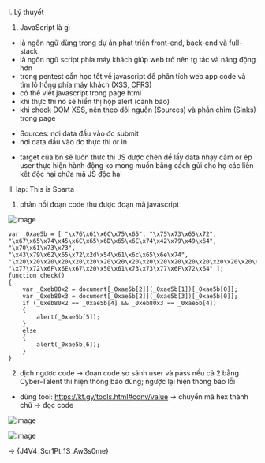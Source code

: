 I. Lý thuyết<br>
1. JavaScript là gì<br>
- là ngôn ngữ dùng trong dự án phát triển front-end, back-end và full-stack
- là ngôn ngữ script phía máy khách giúp web trở nên tg tác và năng động hơn
- trong pentest cần học tốt về javascript để phân tích web app code và tìm lỗ hổng phía máy khách (XSS, CFRS)
- có thể viết javascript trong page html
- khi thực thi nó sẽ hiển thị hộp alert (cảnh báo)
- khi check DOM XSS, nên theo dõi nguồn (Sources) và phần chìm (Sinks) trong page<br>
+ Sources: nơi data đầu vào đc submit
+ nơi data đầu vào đc thực thi or in<br>
- target của bn sẽ luôn thực thi JS được chèn để lấy data nhạy cảm or ép user thực hiện hành động ko mong muốn bằng cách gửi cho họ các liên kết độc hại chứa mã JS độc hại<br>

II. lap: This is Sparta<br>
1. phản hồi đoạn code thu được đoạn mã javascript<br>

![image](https://github.com/user-attachments/assets/4bec6e2b-f290-43b6-a27a-d7d75dfbdf8a)<br>

```
var _0xae5b = [ "\x76\x61\x6C\x75\x65", "\x75\x73\x65\x72", "\x67\x65\x74\x45\x6C\x65\x6D\x65\x6E\x74\x42\x79\x49\x64", "\x70\x61\x73\x73", "\x43\x79\x62\x65\x72\x2d\x54\x61\x6c\x65\x6e\x74", "\x20\x20\x20\x20\x20\x20\x20\x20\x20\x20\x20\x20\x20\x20\x20\x20\x20\x20\x20\x20\x20\x20\x43\x6F\x6E\x67\x72\x61\x74\x7A\x20\x0A\x0A", "\x77\x72\x6F\x6E\x67\x20\x50\x61\x73\x73\x77\x6F\x72\x64" ];
function check()
{
    var _0xeb80x2 = document[_0xae5b[2]](_0xae5b[1])[_0xae5b[0]];
    var _0xeb80x3 = document[_0xae5b[2]](_0xae5b[3])[_0xae5b[0]];
    if (_0xeb80x2 == _0xae5b[4] && _0xeb80x3 == _0xae5b[4])
    {
        alert(_0xae5b[5]);
    }
    else
    {
        alert(_0xae5b[6]);
    }
}
```

2. dịch ngược code -> đoạn code so sánh user và pass nếu cả 2 bằng Cyber-Talent thì hiện thông báo đúng; ngược lại hiện thông báo lỗi<br>

- dùng tool: https://kt.gy/tools.html#conv/value -> chuyển mã hex thành chữ -> đọc code

![image](https://github.com/user-attachments/assets/75a3357a-4a01-4463-b0db-da513d3c692d)<br>

![image](https://github.com/user-attachments/assets/d60c81f3-45a6-4397-9f45-7bfdfa4cd583)<br>

-> {J4V4_Scr1Pt_1S_Aw3s0me}
